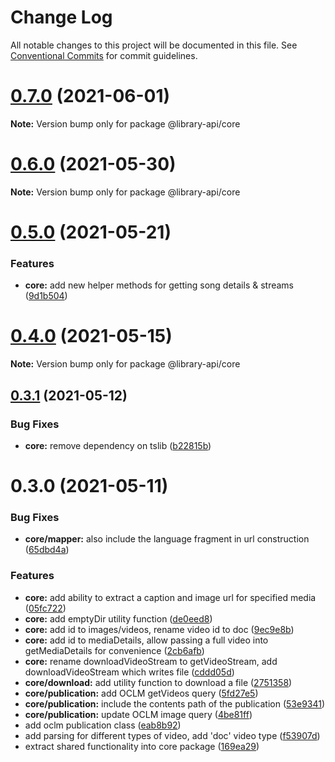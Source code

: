 # Change Log

All notable changes to this project will be documented in this file.
See [Conventional Commits](https://conventionalcommits.org) for commit guidelines.

# [0.7.0](https://github.com/BenShelton/library-api/compare/v0.6.2...v0.7.0) (2021-06-01)

**Note:** Version bump only for package @library-api/core





# [0.6.0](https://github.com/BenShelton/library-api/compare/v0.5.0...v0.6.0) (2021-05-30)

**Note:** Version bump only for package @library-api/core





# [0.5.0](https://github.com/BenShelton/library-api/compare/v0.4.0...v0.5.0) (2021-05-21)


### Features

* **core:** add new helper methods for getting song details & streams ([9d1b504](https://github.com/BenShelton/library-api/commit/9d1b504f18f150af63a98d7a210c290f7afdf47c))





# [0.4.0](https://github.com/BenShelton/library-api/compare/v0.3.1...v0.4.0) (2021-05-15)

**Note:** Version bump only for package @library-api/core





## [0.3.1](https://github.com/BenShelton/library-api/compare/v0.3.0...v0.3.1) (2021-05-12)


### Bug Fixes

* **core:** remove dependency on tslib ([b22815b](https://github.com/BenShelton/library-api/commit/b22815bd43137cecad5583fa3311144bf65c8fac))





# 0.3.0 (2021-05-11)


### Bug Fixes

* **core/mapper:** also include the language fragment in url construction ([65dbd4a](https://github.com/BenShelton/library-api/commit/65dbd4a06dd00ceb8d61cd30a7b304827b68dd46))


### Features

* **core:** add ability to extract a caption and image url for specified media ([05fc722](https://github.com/BenShelton/library-api/commit/05fc7226203f6a17b3b5786f872c5a8eb0dda77c))
* **core:** add emptyDir utility function ([de0eed8](https://github.com/BenShelton/library-api/commit/de0eed89d4e4c24666449f6a41def42ae8c757e6))
* **core:** add id to images/videos, rename video id to doc ([9ec9e8b](https://github.com/BenShelton/library-api/commit/9ec9e8ba6608a4234aab6183b81e87a7c0b0950d))
* **core:** add id to mediaDetails, allow passing a full video into getMediaDetails for convenience ([2cb6afb](https://github.com/BenShelton/library-api/commit/2cb6afb4e34b46127ccd53a74d588e27258b5495))
* **core:** rename downloadVideoStream to getVideoStream, add downloadVideoStream which writes file ([cddd05d](https://github.com/BenShelton/library-api/commit/cddd05df59e6595cc446bdf590ae1643ae09ee99))
* **core/download:** add utility function to download a file ([2751358](https://github.com/BenShelton/library-api/commit/2751358359e25aafd477d7e1534f4a4b0680416d))
* **core/publication:** add OCLM getVideos query ([5fd27e5](https://github.com/BenShelton/library-api/commit/5fd27e597272a7b747e457c7c6a6c6ff6d0c5e2f))
* **core/publication:** include the contents path of the publication ([53e9341](https://github.com/BenShelton/library-api/commit/53e934134f0c2955e962b781c92d549522c5617b))
* **core/publication:** update OCLM image query ([4be81ff](https://github.com/BenShelton/library-api/commit/4be81ff7fc41bfb216e8259522cab697d34f8820))
* add oclm publication class ([eab8b92](https://github.com/BenShelton/library-api/commit/eab8b926d2d0457890ffeaad5821a56dc27dc1cc))
* add parsing for different types of video, add 'doc' video type ([f53907d](https://github.com/BenShelton/library-api/commit/f53907d01eb7b234bf048696f2f9135e94580306))
* extract shared functionality into core package ([169ea29](https://github.com/BenShelton/library-api/commit/169ea29eacf0048d2de3e0b8101372531fdc24fe))
